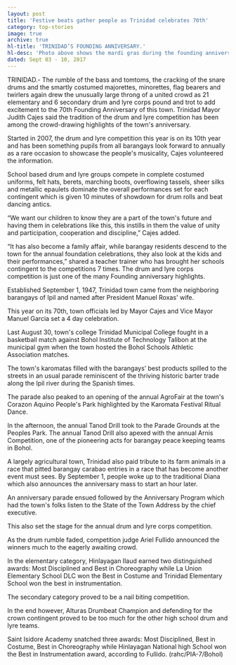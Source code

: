 ```yaml
---
layout: post
title: 'Festive beats gather people as Trinidad celebrates 70th'
category: top-stories
image: true
archive: true
hl-title: 'TRINIDAD’S FOUNDING ANNIVERSARY.'
hl-desc: 'Photo above shows the mardi gras during the founding anniversary of Trinidad last Friday as hundreds of on-lookers witnessed the affair. (Photo by PIA-Bohol)'
dated: Sept 03 - 10, 2017
---
```


TRINIDAD.- The rumble of the bass and tomtoms, the cracking of the snare drums and the smartly costumed majorettes, minorettes, flag bearers and twirlers again drew the unusually large throng of a united crowd as 21 elementary and 6 secondary drum and lyre corps pound and trot to add excitement to the 70th Founding Anniversary of this town.
Trinidad Mayor Judith Cajes said the tradition of the drum and lyre competition has been among the crowd-drawing highlights of the town's anniversary.

Started in 2007, the drum and lyre competition this year is on its 10th year and has been something pupils from all barangays look forward to annually as a rare occasion to showcase the people's musicality, Cajes volunteered the information.

School based drum and lyre groups compete in complete costumed uniforms, felt hats, berets, marching boots, overflowing tassels, sheer silks and metallic epaulets dominate the overall performances set for each contingent which is given 10 minutes of showdown for drum rolls and beat dancing antics.

“We want our children to know they are a part of the town's future and having them in celebrations like this, this instills in them the value of unity and participation, cooperation and discipline,” Cajes added.

“It has also become a family affair, while barangay residents descend to the town for the annual foundation celebrations, they also look at the kids and their performances,” shared a teacher trainer who has brought her schools contingent to the competitions 7 times.
The drum and lyre corps competition is just one of the many Founding anniversary highlights.

Established September 1, 1947, Trinidad town came from the neighboring barangays of Ipil and named after President Manuel Roxas' wife.

This year on its 70th, town officials led by Mayor Cajes and Vice Mayor Manuel Garcia set a 4 day celebration.

Last August 30, town's college Trinidad Municipal College fought in a basketball match against Bohol Institute of Technology Talibon at the municipal gym when the town hosted the Bohol Schools Athletic Association matches.

The town's karomatas filled with the barangays’ best products spilled to the streets in an usual parade reminiscent of the thriving historic barter trade along the Ipil river during the Spanish times.

The parade also peaked to an opening of the annual AgroFair at the town's Corazon Aquino People's Park highlighted by the Karomata Festival Ritual Dance.

In the afternoon, the annual Tanod Drill took to the Parade Grounds at the Peoples Park.
The annual Tanod Drill also apexed with the annual Arnis Competition, one of the pioneering acts for barangay peace keeping teams in Bohol.

A largely agricultural town, Trinidad also paid tribute to its farm animals in a race that pitted barangay carabao entries in a race that has become another event must sees.
By September 1, people woke up to the traditional Diana which also announces the anniversary mass to start an hour later.

An anniversary parade ensued followed by the Anniversary Program which had the town's folks listen to the State of the Town Address by the chief executive.

This also set the stage for the annual drum and lyre corps competition.

As the drum rumble faded, competition judge Ariel Fullido announced the winners much to the eagerly awaiting crowd.

In the elementary category, Hinlayagan Ilaud earned two distinguished awards: Most Disciplined and Best in Choreography while La Union Elementary School DLC won the Best in Costume and Trinidad Elementary School won the best in instrumentation.

The secondary category proved to be a nail biting competition.

In the end however, Alturas Drumbeat Champion and defending for the crown contingent proved to be too much for the other high school drum and lyre teams.

Saint Isidore Academy snatched three awards: Most Disciplined, Best in Costume, Best in Choreography while Hinlayagan National high School won the Best in Instrumentation award, according to Fullido. (rahc/PIA-7/Bohol)
